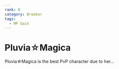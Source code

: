 ```yaml
---
rank: 0
category: Breaker
tags: 
  - MP Gain
---
```


# Pluvia☆Magica

Pluvia☆Magica is the best PvP character due to her...
